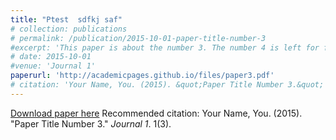 ```yaml
---
title: "Ptest  sdfkj saf"
# collection: publications
# permalink: /publication/2015-10-01-paper-title-number-3
#excerpt: 'This paper is about the number 3. The number 4 is left for future work.'
# date: 2015-10-01
#venue: 'Journal 1'
paperurl: 'http://academicpages.github.io/files/paper3.pdf'
# citation: 'Your Name, You. (2015). &quot;Paper Title Number 3.&quot; <i>Journal 1</i>. 1(3).'
---
```

[Download paper here](http://academicpages.github.io/files/paper3.pdf)
Recommended citation: Your Name, You. (2015). "Paper Title Number 3." <i>Journal 1</i>. 1(3).
